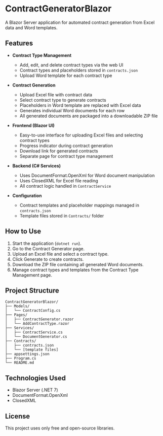 # ContractGeneratorBlazor

A Blazor Server application for automated contract generation from Excel data and Word templates.

## Features

- **Contract Type Management**
  - Add, edit, and delete contract types via the web UI
  - Contract types and placeholders stored in `contracts.json`
  - Upload Word template for each contract type

- **Contract Generation**
  - Upload Excel file with contract data
  - Select contract type to generate contracts
  - Placeholders in Word template are replaced with Excel data
  - Generates individual Word documents for each row
  - All generated documents are packaged into a downloadable ZIP file

- **Frontend (Blazor UI)**
  - Easy-to-use interface for uploading Excel files and selecting contract types
  - Progress indicator during contract generation
  - Download link for generated contracts
  - Separate page for contract type management

- **Backend (C# Services)**
  - Uses DocumentFormat.OpenXml for Word document manipulation
  - Uses ClosedXML for Excel file reading
  - All contract logic handled in `ContractService`

- **Configuration**
  - Contract templates and placeholder mappings managed in `contracts.json`
  - Template files stored in `Contracts/` folder

## How to Use

1. Start the application (`dotnet run`).
2. Go to the Contract Generator page.
3. Upload an Excel file and select a contract type.
4. Click Generate to create contracts.
5. Download the ZIP file containing all generated Word documents.
6. Manage contract types and templates from the Contract Type Management page.

## Project Structure

```
ContractGeneratorBlazor/
├── Models/
│   └── ContractConfig.cs
├── Pages/
│   ├── ContractGenerator.razor
│   └── AddContractType.razor
├── Services/
│   ├── ContractService.cs
│   └── DocumentGenerator.cs
├── Contracts/
│   ├── contracts.json
│   └── [template files]
├── appsettings.json
├── Program.cs
└── README.md
```

## Technologies Used
- Blazor Server (.NET 7)
- DocumentFormat.OpenXml
- ClosedXML

## License
This project uses only free and open-source libraries.
